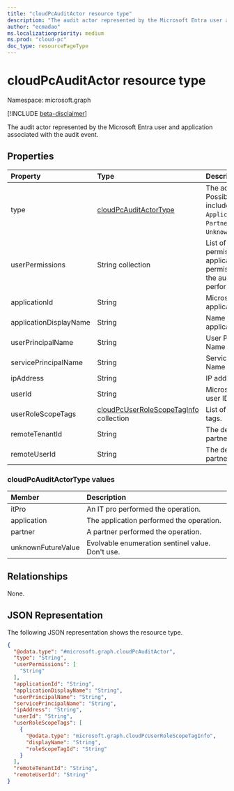 ```yaml
---
title: "cloudPcAuditActor resource type"
description: "The audit actor represented by the Microsoft Entra user and application associated with the audit event."
author: "ecmadao"
ms.localizationpriority: medium
ms.prod: "cloud-pc"
doc_type: resourcePageType
---
```


# cloudPcAuditActor resource type

Namespace: microsoft.graph

[!INCLUDE [beta-disclaimer](../../includes/beta-disclaimer.md)]

The audit actor represented by the Microsoft Entra user and application associated with the audit event.

## Properties

|Property|Type|Description|
|:---|:---|:---|
|type|[cloudPcAuditActorType](#cloudpcauditactortype-values)|The actor type. Possible values include `ItPro`, `Application`, `Partner` and `UnknownFutureValue`.|
|userPermissions|String collection|List of user permissions and application permissions when the audit event was performed.|
|applicationId|String|Microsoft Entra application ID.|
|applicationDisplayName|String|Name of the application.|
|userPrincipalName|String|User Principal Name (UPN).|
|servicePrincipalName|String|Service Principal Name (SPN).|
|ipAddress|String|IP address.|
|userId|String|Microsoft Entra user ID.|
|userRoleScopeTags|[cloudPcUserRoleScopeTagInfo](../resources/cloudpcuserrolescopetaginfo.md) collection|List of role scope tags.|
|remoteTenantId|String|The delegated partner tenant ID.|
|remoteUserId|String|The delegated partner user ID.|

### cloudPcAuditActorType values

|Member|Description|
|:---|:---|
|itPro|An IT pro performed the operation.|
|application|The application performed the operation.|
|partner|A partner performed the operation.|
|unknownFutureValue|Evolvable enumeration sentinel value. Don't use.|

## Relationships

None.

## JSON Representation

The following JSON representation shows the resource type.
<!-- {
  "blockType": "resource",
  "@odata.type": "microsoft.graph.cloudPcAuditActor"
}
-->

``` json
{
  "@odata.type": "#microsoft.graph.cloudPcAuditActor",
  "type": "String",
  "userPermissions": [
    "String"
  ],
  "applicationId": "String",
  "applicationDisplayName": "String",
  "userPrincipalName": "String",
  "servicePrincipalName": "String",
  "ipAddress": "String",
  "userId": "String",
  "userRoleScopeTags": [
    {
      "@odata.type": "microsoft.graph.cloudPcUserRoleScopeTagInfo",
      "displayName": "String",
      "roleScopeTagId": "String"
    }
  ],
  "remoteTenantId": "String",
  "remoteUserId": "String"
}
```
